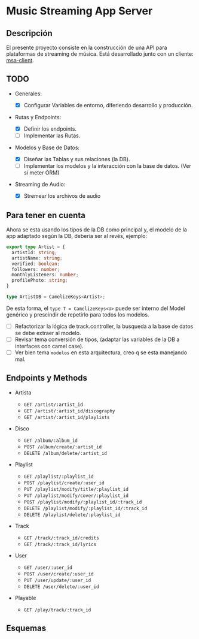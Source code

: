 # Music Streaming App Server

## Descripción

El presente proyecto consiste en la construcción de una API para plataformas de streaming de música. Está desarrollado junto con un cliente: [msa-client](https://github.com/JiunMHsu/msa-client).

## TODO

- Generales:

  - [x] Configurar Variables de entorno, diferiendo desarrollo y producción.

- Rutas y Endpoints:

  - [X] Definir los endpoints.
  - [ ] Implementar las Rutas.

- Modelos y Base de Datos:

  - [X] Diseñar las Tablas y sus relaciones (la DB).
  - [ ] Implementar los modelos y la interacción con la base de datos. (Ver si meter ORM)

- Streaming de Audio:

  - [X] Stremear los archivos de audio

## Para tener en cuenta

Ahora se esta usando los tipos de la DB como principal y, el modelo de la app adaptado según la DB, debería ser al revés, ejemplo:

  ```typescript
  export type Artist = {
    artistId: string;
    artistName: string;
    verified: boolean;
    followers: number;
    monthlyListeners: number;
    profilePhoto: string;
  }

  type ArtistDB = CamelizeKeys<Artist>;
  ```

De esta forma, el `type T = CamelizeKeys<U>` puede ser interno del Model genérico y prescindir de repetirlo para todos los modelos.

- [ ] Refactorizar la lógica de track.controller, la busqueda a la base de datos se debe extraer al modelo.
- [ ] Revisar tema conversión de tipos, (adaptar las variables de la DB a interfaces con camel case).
- [ ] Ver bien tema `modelos` en esta arquitectura, creo q se esta manejando mal.

## Endpoints y Methods

- Artista

  - `GET /artist/:artist_id`
  - `GET /artist/:artist_id/discography`
  - `GET /artist/:artist_id/playlists`

- Disco

  - `GET /album/:album_id`
  - `POST /album/create/:artist_id`
  - `DELETE /album/delete/:artist_id`

- Playlist

  - `GET /playlist/:playlist_id`
  - `POST /playlist/create/:user_id`
  - `PUT /playlist/modify/title/:playlist_id`
  - `PUT /playlist/modify/cover/:playlist_id`
  - `POST /playlist/modify/:playlist_id/:track_id`
  - `DELETE /playlist/modify/:playlist_id/:track_id`
  - `DELETE /playlist/delete/:playlist_id`

- Track

  - `GET /track/:track_id/credits`
  - `GET /track/:track_id/lyrics`

- User

  - `GET /user/:user_id`
  - `POST /user/create/:user_id`
  - `PUT /user/update/:user_id`
  - `DELETE /user/delete/:user_id`

- Playable

  - `GET /play/track/:track_id`

## Esquemas
